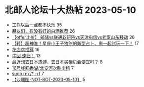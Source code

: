 # 北邮人论坛十大热帖 2023-05-10

- [工作以后一点都不快乐](https://bbs.byr.cn/article/WorkLife/1199609) 35
- [朋友们，有没有好的白酒推荐](https://bbs.byr.cn/article/Talking/6387118) 26
- [【offer比价】 邮储vs联通软研院vs天津电信vs老家山东移动](https://bbs.byr.cn/article/Job/2190523) 26
- [【转】超神准！星座小王子独创的新型占卜、來一起試玩一下！](https://bbs.byr.cn/article/Constellations/326533) 17
- [花店求推荐](https://bbs.byr.cn/article/Feeling/3199479) 16
- [牛回 速归！](https://bbs.byr.cn/article/Financial/82861) 13
- [最近想去日本旅游，去日本买相机会便宜吗？](https://bbs.byr.cn/article/Photo/275354) 8
- [16号线稻香湖/北安河次卧出租](https://bbs.byr.cn/article/Home/135356) 7
- [sudo rm /* -rf](https://bbs.byr.cn/article/Linux/160884) 7
- [【沙雕图-NOT-BOT-2023-05-10】](https://bbs.byr.cn/article/Picture/3340485) 5


